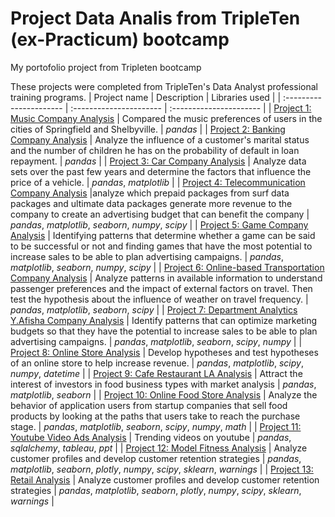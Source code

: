# Project Data Analis from TripleTen (ex-Practicum) bootcamp
My portofolio project from Tripleten bootcamp

These projects were completed from TripleTen's Data Analyst professional training programs.
| Project name | Description | Libraries used | 
| :---------------------- | :---------------------- | :---------------------- |
| [Project 1: Music Company Analysis](Project_01) | Compared the music preferences of users in the cities of Springfield and Shelbyville. | *pandas* |
| [Project 2: Banking Company Analysis](project_02) | Analyze the influence of a customer's marital status and the number of children he has on the probability of default in loan repayment. | *pandas* |
| [Project 3: Car Company Analysis](Project_03.vehicles.us) | Analyze data sets over the past few years and determine the factors that influence the price of a vehicle. | *pandas*, *matplotlib* |
| [Project 4: Telecommunication Company Analysis](Project_04.megaline) |analyze which prepaid packages from surf data packages and ultimate data packages generate more revenue to the company to create an advertising budget that can benefit the company | *pandas*, *matplotlib*, *seaborn*, *numpy*, *scipy* |
| [Project 5: Game Company Analysis](Project_05.games) | Identifying patterns that determine whether a game can be said to be successful or not and finding games that have the most potential to increase sales to be able to plan advertising campaigns. | *pandas*, *matplotlib*, *seaborn*, *numpy*, *scipy* |
| [Project 6: Online-based Transportation Company Analysis](Project_06.cabs) | Analyze patterns in available information to understand passenger preferences and the impact of external factors on travel. Then test the hypothesis about the influence of weather on travel frequency. | *pandas*, *matplotlib*, *seaborn*, *scipy* |
| [Project 7: Department Analytics Y.Afisha Company Analysis](Project_07.y_afisha) | Identify patterns that can optimize marketing budgets so that they have the potential to increase sales to be able to plan advertising campaigns. | *pandas*, *matplotlib*, *seaborn*, *scipy*, *numpy* |
| [Project 8: Online Store Analysis](Project_08.online_store) | Develop hypotheses and test hypotheses of an online store to help increase revenue. | *pandas*, *matplotlib*, *scipy*, *numpy*, *datetime* |
| [Project 9: Cafe Restaurant LA Analysis](Project_09.market_research) | Attract the interest of investors in food business types with market analysis | *pandas*, *matplotlib*, *seaborn* |
| [Project 10: Online Food Store Analysis](Project_10.food_store_research) | Analyze the behavior of application users from startup companies that sell food products by looking at the paths that users take to reach the purchase stage. | *pandas*, *matplotlib*, *seaborn*, *scipy*, *numpy*, *math* |
| [Project 11: Youtube Video Ads Analysis](Project_11.yt_video_ads) | Trending videos on youtube | *pandas*, *sqlalchemy*, *tableau*, *ppt* |
| [Project 12: Model Fitness Analysis](Project_12.gym_analysis) | Analyze customer profiles and develop customer retention strategies | *pandas*, *matplotlib*, *seaborn*, *plotly*, *numpy*, *scipy*, *sklearn*, *warnings* |
| [Project 13: Retail Analysis](Project_12.gym_analysis) | Analyze customer profiles and develop customer retention strategies | *pandas*, *matplotlib*, *seaborn*, *plotly*, *numpy*, *scipy*, *sklearn*, *warnings* |
